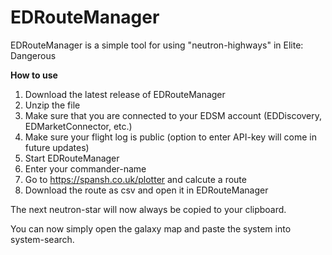 # EDRouteManager

EDRouteManager is a simple tool for using "neutron-highways" in Elite: Dangerous

**How to use**

1. Download the latest release of EDRouteManager
2. Unzip the file
3. Make sure that you are connected to your EDSM account (EDDiscovery, EDMarketConnector, etc.)
4. Make sure your flight log is public (option to enter API-key will come in future updates)
5. Start EDRouteManager
6. Enter your commander-name
7. Go to https://spansh.co.uk/plotter and calcute a route
8. Download the route as csv and open it in EDRouteManager

The next neutron-star will now always be copied to your clipboard.

You can now simply open the galaxy map and paste the system into system-search. 